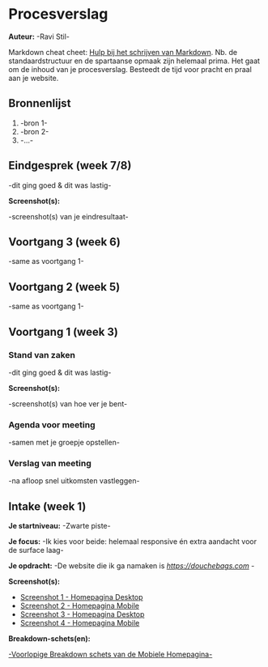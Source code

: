# Procesverslag
**Auteur:** -Ravi Stil-

Markdown cheat cheet: [Hulp bij het schrijven van Markdown](https://github.com/adam-p/markdown-here/wiki/Markdown-Cheatsheet). Nb. de standaardstructuur en de spartaanse opmaak zijn helemaal prima. Het gaat om de inhoud van je procesverslag. Besteedt de tijd voor pracht en praal aan je website.



## Bronnenlijst
1. -bron 1-
2. -bron 2-
3. -...-



## Eindgesprek (week 7/8)

-dit ging goed & dit was lastig-

**Screenshot(s):**

-screenshot(s) van je eindresultaat-



## Voortgang 3 (week 6)

-same as voortgang 1-



## Voortgang 2 (week 5)

-same as voortgang 1-



## Voortgang 1 (week 3)

### Stand van zaken

-dit ging goed & dit was lastig-

**Screenshot(s):**

-screenshot(s) van hoe ver je bent-

### Agenda voor meeting

-samen met je groepje opstellen-

### Verslag van meeting

-na afloop snel uitkomsten vastleggen-



## Intake (week 1)

**Je startniveau:** -Zwarte piste-

**Je focus:** -Ik kies voor beide: helemaal responsive én extra aandacht voor de surface laag-

**Je opdracht:** -De website die ik ga namaken is *https://douchebags.com* -

**Screenshot(s):**

- [Screenshot 1 - Homepagina Desktop](images/01-Homepagina-Desktop.png)
- [Screenshot 2 - Homepagina Mobile](images/02-Homepagina-Mobile.png)
- [Screenshot 3 - Homepagina Desktop](images/03-About-Desktop.png)
- [Screenshot 4 - Homepagina Mobile](images/04-About-Mobile.png)



**Breakdown-schets(en):**

[-Voorlopige Breakdown schets van de Mobiele Homepagina-](images/05-Homepage_Mobile-Breakdown_schets.png)
